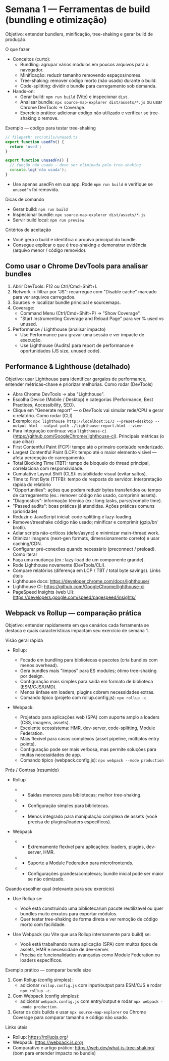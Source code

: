 # Semana 1 — Ferramentas de build (bundling e otimização)

Objetivo: entender bundlers, minificação, tree-shaking e gerar build de produção.

O que fazer
- Conceitos (curto):
  - Bundling: agrupar vários módulos em poucos arquivos para o navegador.
  - Minificação: reduzir tamanho removendo espaços/nomes.
  - Tree-shaking: remover código morto (não usado) durante o build.
  - Code-splitting: dividir o bundle para carregamento sob demanda.
- Hands-on:
  - Gerar build: `npm run build` (Vite) e inspecionar `dist`.
  - Analisar bundle: `npx source-map-explorer dist/assets/*.js` ou usar Chrome DevTools → Coverage.
  - Exercício prático: adicionar código não utilizado e verificar se tree-shaking o remove.

Exemplo — código para testar tree-shaking
```ts
// filepath: src/utils/unused.ts
export function usedFn() {
  return 'used';
}

export function unusedFn() {
  // função não usada — deve ser eliminada pelo tree-shaking
  console.log('não usada');
}
```
- Use apenas usedFn em sua app. Rode `npm run build` e verifique se `unusedFn` foi removida.

Dicas de comando
- Gerar build: `npm run build`
- Inspecionar bundle: `npx source-map-explorer dist/assets/*.js`  
- Servir build local: `npm run preview`

Critérios de aceitação
- Você gera o build e identifica o arquivo principal do bundle.
- Consegue explicar o que é tree-shaking e demonstrar evidência (arquivo menor / código removido).

## Como usar o Chrome DevTools para analisar bundles
1. Abrir DevTools: F12 ou Ctrl/Cmd+Shift+I.  
2. Network → filtrar por "JS": recarregue com "Disable cache" marcado para ver arquivos carregados.  
3. Sources → localizar bundle principal e sourcemaps.  
4. Coverage:
   - Command Menu (Ctrl/Cmd+Shift+P) → "Show Coverage".
   - "Start Instrumenting Coverage and Reload Page" para ver % used vs unused.
5. Performance / Lighthouse (analisar impacto)
   - Use Performance para gravar uma sessão e ver impacte de execução.
   - Use Lighthouse (Audits) para report de performance e oportunidades (JS size, unused code).

## Performance & Lighthouse (detalhado)
Objetivo: usar Lighthouse para identificar gargalos de performance, entender métricas-chave e priorizar melhorias.
Como rodar (DevTools)
- Abra Chrome DevTools → aba "Lighthouse".
- Escolha Device (Mobile / Desktop) e categorias (Performance, Best Practices, Accessibility, SEO).
- Clique em "Generate report" — o DevTools vai simular rede/CPU e gerar o relatório.
Como rodar (CLI)
- Exemplo: `npx lighthouse http://localhost:5173 --preset=desktop --output html --output-path ./lighthouse-report.html --view`
- Para integração contínua: veja `lighthouse-ci` (https://github.com/GoogleChrome/lighthouse-ci).
Principais métricas (o que olhar)
- First Contentful Paint (FCP): tempo até o primeiro conteúdo renderizado.
- Largest Contentful Paint (LCP): tempo até o maior elemento visível — afeta percepção de carregamento.
- Total Blocking Time (TBT): tempo de bloqueio do thread principal, correlaciona com responsividade.
- Cumulative Layout Shift (CLS): estabilidade visual (evitar saltos).
- Time to First Byte (TTFB): tempo de resposta do servidor.
Interpretação rápida do relatório
- "Opportunities": ações que podem reduzir bytes transferidos ou tempo de carregamento (ex.: remover código não usado, comprimir assets).
- "Diagnostics": informação técnica (ex.: long tasks, parse/compile time).
- "Passed audits": boas práticas já atendidas.
Ações práticas comuns (prioridade)
- Reduzir o JavaScript inicial: code-splitting e lazy-loading.
- Remover/treeshake código não usado; minificar e comprimir (gzip/br/ brotli).
- Adiar scripts não-críticos (defer/async) e minimizar main-thread work.
- Otimizar imagens (next-gen formats, dimensionamento correto) e usar caching/CDN.
- Configurar pré-conexões quando necessário (preconnect / preload).
Como iterar
- Faça uma mudança (ex.: lazy-load de um componente grande).
- Rode Lighthouse novamente (DevTools/CLI).
- Compare relatórios (diferença em LCP / TBT / total byte savings).
Links úteis
- Lighthouse docs: https://developer.chrome.com/docs/lighthouse/  
- Lighthouse CI: https://github.com/GoogleChrome/lighthouse-ci  
- PageSpeed Insights (web UI): https://developers.google.com/speed/pagespeed/insights/

## Webpack vs Rollup — comparação prática
Objetivo: entender rapidamente em que cenários cada ferramenta se destaca e quais características impactam seu exercício de semana 1.

Visão geral rápida
- Rollup:
  - Focado em bundling para bibliotecas e pacotes (cria bundles com menos overhead).
  - Gera bundles mais "limpos" para ES modules; ótimo tree-shaking por design.
  - Configuração mais simples para saída em formato de biblioteca (ESM/CJS/UMD).
  - Menos ênfase em loaders; plugins cobrem necessidades extras.
  - Comando típico (projeto com rollup.config.js): `npx rollup -c`

- Webpack:
  - Projetado para aplicações web (SPA) com suporte amplo a loaders (CSS, imagens, assets).
  - Excelente ecossistema: HMR, dev-server, code-splitting, Module Federation.
  - Mais flexível para casos complexos (asset pipeline, múltiplos entry points).
  - Configuração pode ser mais verbosa, mas permite soluções para muitas necessidades de app.
  - Comando típico (webpack.config.js): `npx webpack --mode production`

Prós / Contras (resumido)
- Rollup
  - + Saídas menores para bibliotecas; melhor tree-shaking.
  - + Configuração simples para bibliotecas.
  - - Menos integrado para manipulação complexa de assets (você precisa de plugins/loaders específicos).

- Webpack
  - + Extremamente flexível para aplicações: loaders, plugins, dev-server, HMR.
  - + Suporte a Module Federation para microfrontends.
  - - Configurações grandes/complexas; bundle inicial pode ser maior se não otimizado.

Quando escolher qual (relevante para seu exercício)
- Use Rollup se:
  - Você está construindo uma biblioteca/um pacote reutilizável ou quer bundles muito enxutos para exportar módulos.
  - Quer testar tree-shaking de forma direta e ver remoção de código morto com facilidade.

- Use Webpack (ou Vite que usa Rollup internamente para build) se:
  - Você está trabalhando numa aplicação (SPA) com muitos tipos de assets, HMR e necessidade de dev-server.
  - Precisa de funcionalidades avançadas como Module Federation ou loaders específicos.

Exemplo prático — comparar bundle size
1. Com Rollup (config simples):
   - adicionar `rollup.config.js` com input/output para ESM/CJS e rodar `npx rollup -c`.
2. Com Webpack (config simples):
   - adicionar `webpack.config.js` com entry/output e rodar `npx webpack --mode production`.
3. Gerar os dois builds e usar `npx source-map-explorer` ou Chrome Coverage para comparar tamanho e código não usado.

Links úteis
- Rollup: https://rollupjs.org/
- Webpack: https://webpack.js.org/
- Comparativo e artigo prático: https://web.dev/what-is-tree-shaking/ (bom para entender impacto no bundle)